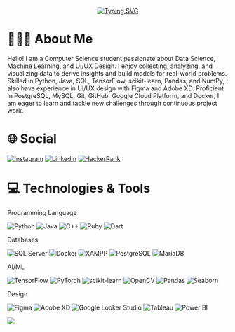 <div align="center">

[![Typing SVG](https://readme-typing-svg.demolab.com?font=Fira+Code&weight=600&pause=1000&color=F7F6F1&width=435&lines=Hi+%F0%9F%91%8B%F0%9F%8F%BB%2C++I+am+Audrey+Naila+Putri)](https://git.io/typing-svg)

</div>

# 👩🏻‍💻 About Me

Hello! I am a Computer Science student passionate about Data Science, Machine Learning, and UI/UX Design. I enjoy collecting, analyzing, and visualizing data to derive insights and build models for real-world problems. Skilled in Python, Java, SQL, TensorFlow, scikit-learn, Pandas, and NumPy, I also have experience in UI/UX design with Figma and Adobe XD. Proficient in PostgreSQL, MySQL, Git, GitHub, Google Cloud Platform, and Docker, I am eager to learn and tackle new challenges through continuous project work.


# 🌐 Social

[![Instagram](https://img.shields.io/badge/Instagram-E4405F?style=for-the-badge&logo=instagram&logoColor=white)](https://www.instagram.com/yourusername)
[![LinkedIn](https://img.shields.io/badge/LinkedIn-0077B5?style=for-the-badge&logo=linkedin&logoColor=white)](https://www.linkedin.com/in/yourusername)
[![HackerRank](https://img.shields.io/badge/HackerRank-2EC866?style=for-the-badge&logo=hackerrank&logoColor=white)](https://www.hackerrank.com/yourusername)



# 💻 Technologies & Tools

Programming Language

![Python](https://img.shields.io/badge/-Python-3776AB?style=flat-square&logo=python&logoColor=white)
![Java](https://img.shields.io/badge/-Java-007396?style=flat-square&logo=java&logoColor=white)
![C++](https://img.shields.io/badge/-C++-00599C?style=flat-square&logo=c%2b%2b&logoColor=white)
![Ruby](https://img.shields.io/badge/-Ruby-CC342D?style=flat-square&logo=ruby&logoColor=white)
![Dart](https://img.shields.io/badge/-Dart-0175C2?style=flat-square&logo=dart&logoColor=white)


Databases 

![SQL Server](https://img.shields.io/badge/-SQL%20Server-CC2927?style=flat-square&logo=microsoftsqlserver&logoColor=white)
![Docker](https://img.shields.io/badge/-Docker-2496ED?style=flat-square&logo=docker&logoColor=white)
![XAMPP](https://img.shields.io/badge/-XAMPP-FC5C5C?style=flat-square&logo=xampp&logoColor=white)
![PostgreSQL](https://img.shields.io/badge/-PostgreSQL-336791?style=flat-square&logo=postgresql&logoColor=white)
![MariaDB](https://img.shields.io/badge/-MariaDB-003545?style=flat-square&logo=mariadb&logoColor=white)

AI/ML

![TensorFlow](https://img.shields.io/badge/-TensorFlow-FF6F00?style=flat-square&logo=TensorFlow&logoColor=white)
![PyTorch](https://img.shields.io/badge/-PyTorch-EE4C2C?style=flat-square&logo=pytorch&logoColor=white)
![scikit-learn](https://img.shields.io/badge/-scikit_learn-F7931E?style=flat-square&logo=scikit-learn&logoColor=white)
![OpenCV](https://img.shields.io/badge/-OpenCV-5C3EE8?style=flat-square&logo=opencv&logoColor=white)
![Pandas](https://img.shields.io/badge/-Pandas-150458?style=flat-square&logo=pandas&logoColor=white)
![Seaborn](https://img.shields.io/badge/-Seaborn-9C7C6C?style=flat-square&logo=seaborn&logoColor=white)

Design

![Figma](https://img.shields.io/badge/-Figma-F24E1E?style=flat-square&logo=figma&logoColor=white)
![Adobe XD](https://img.shields.io/badge/-Adobe%20XD-FF61F6?style=flat-square&logo=adobexd&logoColor=white)
![Google Looker Studio](https://img.shields.io/badge/-Google%20Looker%20Studio-4285F4?style=flat-square&logo=google&logoColor=white)
![Tableau](https://img.shields.io/badge/-Tableau-E97627?style=flat-square&logo=tableau&logoColor=white)
![Power BI](https://img.shields.io/badge/-Power%20BI-F2C811?style=flat-square&logo=powerbi&logoColor=white)

<!-- GitHub Activity -->
<a href="https://github.com/ashutosh00710/github-readme-activity-graph">
  <img src="https://activity-graph.herokuapp.com/graph?username=audreynaila&theme=radical" />
</a>







